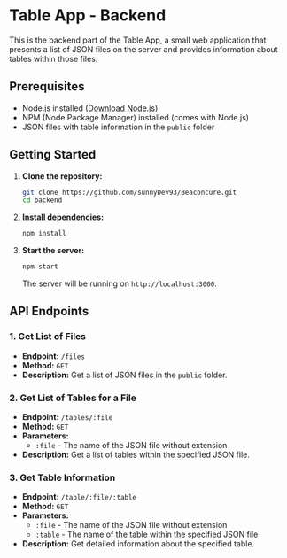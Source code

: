 # Table App - Backend

This is the backend part of the Table App, a small web application that presents a list of JSON files on the server and provides information about tables within those files.

## Prerequisites

- Node.js installed ([Download Node.js](https://nodejs.org/))
- NPM (Node Package Manager) installed (comes with Node.js)
- JSON files with table information in the `public` folder

## Getting Started

1. **Clone the repository:**

    ```bash
    git clone https://github.com/sunnyDev93/Beaconcure.git
    cd backend
    ```

2. **Install dependencies:**

    ```bash
    npm install
    ```

3. **Start the server:**

    ```bash
    npm start
    ```

    The server will be running on `http://localhost:3000`.

## API Endpoints

### 1. Get List of Files

- **Endpoint:** `/files`
- **Method:** `GET`
- **Description:** Get a list of JSON files in the `public` folder.

### 2. Get List of Tables for a File

- **Endpoint:** `/tables/:file`
- **Method:** `GET`
- **Parameters:**
  - `:file` - The name of the JSON file without extension
- **Description:** Get a list of tables within the specified JSON file.

### 3. Get Table Information

- **Endpoint:** `/table/:file/:table`
- **Method:** `GET`
- **Parameters:**
  - `:file` - The name of the JSON file without extension
  - `:table` - The name of the table within the specified JSON file
- **Description:** Get detailed information about the specified table.

